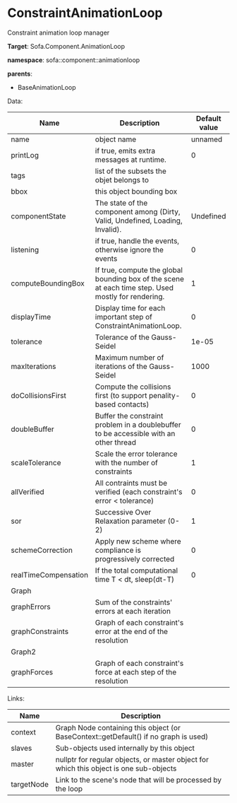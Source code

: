 # ConstraintAnimationLoop

Constraint animation loop manager


__Target__: Sofa.Component.AnimationLoop

__namespace__: sofa::component::animationloop

__parents__: 
- BaseAnimationLoop

Data: 

<table>
<thead>
    <tr>
        <th>Name</th>
        <th>Description</th>
        <th>Default value</th>
    </tr>
</thead>
<tbody>
	<tr>
		<td>name</td>
		<td>
object name
</td>
		<td>unnamed</td>
	</tr>
	<tr>
		<td>printLog</td>
		<td>
if true, emits extra messages at runtime.
</td>
		<td>0</td>
	</tr>
	<tr>
		<td>tags</td>
		<td>
list of the subsets the objet belongs to
</td>
		<td></td>
	</tr>
	<tr>
		<td>bbox</td>
		<td>
this object bounding box
</td>
		<td></td>
	</tr>
	<tr>
		<td>componentState</td>
		<td>
The state of the component among (Dirty, Valid, Undefined, Loading, Invalid).
</td>
		<td>Undefined</td>
	</tr>
	<tr>
		<td>listening</td>
		<td>
if true, handle the events, otherwise ignore the events
</td>
		<td>0</td>
	</tr>
	<tr>
		<td>computeBoundingBox</td>
		<td>
If true, compute the global bounding box of the scene at each time step. Used mostly for rendering.
</td>
		<td>1</td>
	</tr>
	<tr>
		<td>displayTime</td>
		<td>
Display time for each important step of ConstraintAnimationLoop.
</td>
		<td>0</td>
	</tr>
	<tr>
		<td>tolerance</td>
		<td>
Tolerance of the Gauss-Seidel
</td>
		<td>1e-05</td>
	</tr>
	<tr>
		<td>maxIterations</td>
		<td>
Maximum number of iterations of the Gauss-Seidel
</td>
		<td>1000</td>
	</tr>
	<tr>
		<td>doCollisionsFirst</td>
		<td>
Compute the collisions first (to support penality-based contacts)
</td>
		<td>0</td>
	</tr>
	<tr>
		<td>doubleBuffer</td>
		<td>
Buffer the constraint problem in a doublebuffer to be accessible with an other thread
</td>
		<td>0</td>
	</tr>
	<tr>
		<td>scaleTolerance</td>
		<td>
Scale the error tolerance with the number of constraints
</td>
		<td>1</td>
	</tr>
	<tr>
		<td>allVerified</td>
		<td>
All contraints must be verified (each constraint's error &lt; tolerance)
</td>
		<td>0</td>
	</tr>
	<tr>
		<td>sor</td>
		<td>
Successive Over Relaxation parameter (0-2)
</td>
		<td>1</td>
	</tr>
	<tr>
		<td>schemeCorrection</td>
		<td>
Apply new scheme where compliance is progressively corrected
</td>
		<td>0</td>
	</tr>
	<tr>
		<td>realTimeCompensation</td>
		<td>
If the total computational time T &lt; dt, sleep(dt-T)
</td>
		<td>0</td>
	</tr>
	<tr>
		<td colspan="3">Graph</td>
	</tr>
	<tr>
		<td>graphErrors</td>
		<td>
Sum of the constraints' errors at each iteration
</td>
		<td></td>
	</tr>
	<tr>
		<td>graphConstraints</td>
		<td>
Graph of each constraint's error at the end of the resolution
</td>
		<td></td>
	</tr>
	<tr>
		<td colspan="3">Graph2</td>
	</tr>
	<tr>
		<td>graphForces</td>
		<td>
Graph of each constraint's force at each step of the resolution
</td>
		<td></td>
	</tr>

</tbody>
</table>

Links: 

| Name | Description |
| ---- | ----------- |
|context|Graph Node containing this object (or BaseContext::getDefault() if no graph is used)|
|slaves|Sub-objects used internally by this object|
|master|nullptr for regular objects, or master object for which this object is one sub-objects|
|targetNode|Link to the scene's node that will be processed by the loop|



